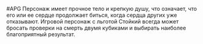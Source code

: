 #APG
Персонаж имеет прочное тело и крепкую душу, что означает, что его или ее сердце продолжает биться, когда сердца других уже отказывают. Игровой персонаж с льготой Стойкий всегда может бросать проверки на смерть двумя кубиками и выбирать наиболее благоприятный результат. 